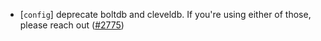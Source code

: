 - [`config`] deprecate boltdb and cleveldb. If you're using either of those,
  please reach out ([\#2775](https://github.com/depinnetwork/por-consensus/pull/2775))
